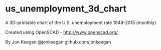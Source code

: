 # us_unemployment_3d_chart
A 3D-printable chart of the U.S. unemployment rate 1948-2015 (monthly)

Created using OpenSCAD - http://www.openscad.org/

By Jon Keegan 
@jonkeegan
github.com/jonkeegan